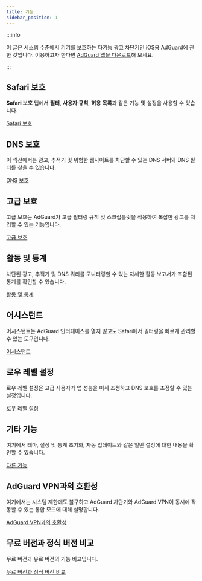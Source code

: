 ```yaml
---
title: 기능
sidebar_position: 1
---
```


:::info

이 글은 시스템 수준에서 기기를 보호하는 다기능 광고 차단기인 iOS용 AdGuard에 관한 것입니다. 이용하고자 한다면 [AdGuard 앱을 다운로드](https://agrd.io/download-kb-adblock)해 보세요.

:::

## Safari 보호

**Safari 보호** 탭에서 **필터**, **사용자 규칙**, **허용 목록**과 같은 기능 및 설정을 사용할 수 있습니다.

[Safari 보호](/adguard-for-ios/features/safari-protection.md)

## DNS 보호

이 섹션에서는 광고, 추적기 및 위험한 웹사이트를 차단할 수 있는 DNS 서버와 DNS 필터를 찾을 수 있습니다.

[DNS 보호](/adguard-for-ios/features/dns-protection/)

## 고급 보호

고급 보호는 AdGuard가 고급 필터링 규칙 및 스크립틀릿을 적용하여 복잡한 광고를 처리할 수 있는 기능입니다.

[고급 보호](/adguard-for-ios/features/advanced-protection.md)

## 활동 및 통계

차단된 광고, 추적기 및 DNS 쿼리를 모니터링할 수 있는 자세한 활동 보고서가 포함된 통계를 확인할 수 있습니다.

[활동 및 통계](/adguard-for-ios/features/activity.md)

## 어시스턴트

어시스턴트는 AdGuard 인터페이스를 열지 않고도 Safari에서 필터링을 빠르게 관리할 수 있는 도구입니다.

[어시스턴트](/adguard-for-ios/features/assistant.md)

## 로우 레벨 설정

로우 레벨 설정은 고급 사용자가 앱 성능을 미세 조정하고 DNS 보호를 조정할 수 있는 설정입니다.

[로우 레벨 설정](/adguard-for-ios/features/low-level-settings.md)

## 기타 기능

여기에서 테마, 설정 및 통계 초기화, 자동 업데이트와 같은 일반 설정에 대한 내용을 확인할 수 있습니다.

[다른 기능](/adguard-for-ios/features/other-features.md)

## AdGuard VPN과의 호환성

여기에서는 시스템 제한에도 불구하고 AdGuard 차단기와 AdGuard VPN이 동시에 작동할 수 있는 통합 모드에 대해 설명합니다.

[AdGuard VPN과의 호환성](/adguard-for-ios/features/compatibility-with-adguard-vpn.md)

## 무료 버전과 정식 버전 비교

무료 버전과 유료 버전의 기능 비교입니다.

[무료 버전과 정식 버전 비교](/adguard-for-ios/features/free-vs-full.md)
